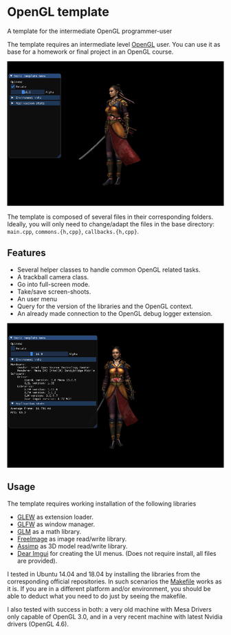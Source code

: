 # OpenGL template

A template for the intermediate OpenGL programmer-user

The template requires an intermediate level [OpenGL](http://www.opengl.org/) user. You can use it as base for a homework or final project in an OpenGL course.

![template](../img/template.png)

The template is composed of several files in their corresponding folders. Ideally, you will only need to change/adapt the files in the base directory: `main.cpp`, `commons.{h,cpp}`, `callbacks.{h,cpp}`.

## Features

* Several helper classes to handle common OpenGL related tasks.
* A trackball camera class.
* Go into full-screen mode.
* Take/save screen-shoots.
* An user menu
* Query for the version of the libraries and the OpenGL context.
* An already made connection to the OpenGL debug logger extension.

![template](../img/menuTemplate.png)

## Usage

The template requires working installation of the following libraries

* [GLEW](http://glew.sourceforge.net/) as extension loader.
* [GLFW](http://www.glfw.org/) as window manager.
* [GLM](https://glm.g-truc.net) as a math library.
* [FreeImage](http://freeimage.sourceforge.net/) as image read/write library.
* [Assimp](http://www.assimp.org/) as 3D model read/write library.
* [Dear Imgui](https://github.com/ocornut/imgui) for creating the UI menus. (Does not require install, all files are provided).

I tested in Ubuntu 14.04 and 18.04 by installing the libraries from the corresponding official repositories. In such scenarios the [Makefile](Makefile) works as it is. If you are in a different platform and/or environment, you should be able to deduct what you need to do just by seeing the makefile.

I also tested with success in both: a very old machine with Mesa Drivers only capable of OpenGL 3.0,
and in a very recent machine with latest Nvidia drivers (OpenGL 4.6).